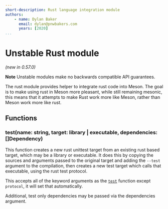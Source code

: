 ```yaml
---
short-description: Rust language integration module
authors:
    - name: Dylan Baker
      email: dylan@pnwbakers.com
      years: [2020]
...
```


# Unstable Rust module

*(new in 0.57.0)*

**Note** Unstable modules make no backwards compatible API guarantees.

The rust module provides helper to integrate rust code into Meson. The
goal is to make using rust in Meson more pleasant, while still
remaining mesonic, this means that it attempts to make Rust work more
like Meson, rather than Meson work more like rust.

## Functions

### test(name: string, target: library | executable, dependencies: []Dependency)

This function creates a new rust unittest target from an existing rust
based target, which may be a library or executable. It does this by
copying the sources and arguments passed to the original target and
adding the `--test` argument to the compilation, then creates a new
test target which calls that executable, using the rust test protocol.

This accepts all of the keyword arguments as the
[`test`](Reference-manual.md#test) function except `protocol`, it will set
that automatically.

Additional, test only dependencies may be passed via the dependencies
argument.
